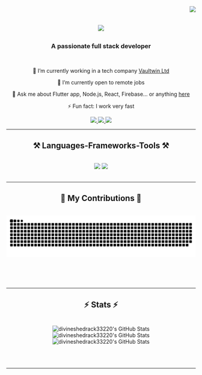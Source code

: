 <img align="right" src="https://visitor-badge.laobi.icu/badge?page_id=divineshedrack33220.divineshedrack33220" />

<h1 align="center">
    <img src="https://readme-typing-svg.herokuapp.com/?font=Righteous&size=35&center=true&vCenter=true&width=500&height=70&duration=4000&lines=Hi+There!+👋;+I'm+Divine+Shedrack!;" />
</h1>

<h3 align="center">A passionate full stack developer</h3>

<br/>

<div align="center">
 
 🔭 I’m currently working in a tech company [Vaultwin Ltd](https://vaultwinltd.com)
 
 🌱 I’m currently open to remote jobs
 
💬 Ask me about Flutter app, Node.js, React, Firebase... or anything [here](mailto:divineshedrack1@gmail.com)

⚡ Fun fact: I work very fast

</div>
 
<div align="center"> 
<a href="mailto:divineshedrack1@gmail.com">
    <img src="https://img.shields.io/badge/Gmail-333333?style=for-the-badge&logo=gmail&logoColor=red" />
  </a>
  <a href="https://linkedin.com/in/pedro-sales-muniz" target="_blank">
    <img src="https://img.shields.io/badge/LinkedIn-0077B5?style=for-the-badge&logo=linkedin&logoColor=white" />
  </a>
  <a href="#" target="_blank">
     <img src="https://img.shields.io/badge/Portfolio-FF5722?style=for-the-badge&logo=todoist&logoColor=white" />
  </a>
</div>

<hr/>

<h2 align="center">⚒️ Languages-Frameworks-Tools ⚒️</h2>
<br/>
<div align="center">
    <img src="https://skillicons.dev/icons?i=react,bootstrap,mui,html,css,vscode,github,figma,tailwind,git,r" />
    <img src="https://skillicons.dev/icons?i=nodejs,javascript,typescript,express,firebase,mongodb,java,nextjs,mysql,flask" />
</div>

<br/>
<hr/>

<div align="center">
  <h2>🐍 My Contributions 🐍</h2>
  <br>
 <img alt="snake eating my contributions" src="https://raw.githubusercontent.com/salesp07/salesp07/output/github-contribution-grid-snake.svg" />
  
  <br/><br/><br/>
</div>

<hr/>

<h2 align="center">⚡ Stats ⚡</h2>
<br>
<div align="center">
 <img src="https://github-readme-stats.vercel.app/api/top-langs/?username=divineshedrack33220&theme=tokyonight&show_icons=true&hide_border=true&layout=compact" alt="divineshedrack33220's GitHub Stats" />
    <img src="https://github-readme-stats.vercel.app/api?username=divineshedrack33220&theme=tokyonight&show_icons=true&hide_border=true&count_private=true" alt="divineshedrack33220's GitHub Stats" />
    <img src="https://github-readme-streak-stats.herokuapp.com/?user=divineshedrack33220&theme=tokyonight&hide_border=true" alt="divineshedrack33220's GitHub Stats" />
</div>

<br/><br/>

<hr/>

<br/><br/>
